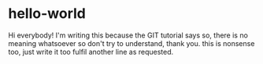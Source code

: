 # hello-world

Hi everybody!
I'm writing this because the GIT tutorial says so, there is no meaning whatsoever so don't try to understand, thank you.
this is nonsense too, just write it too fulfil another line as requested.
